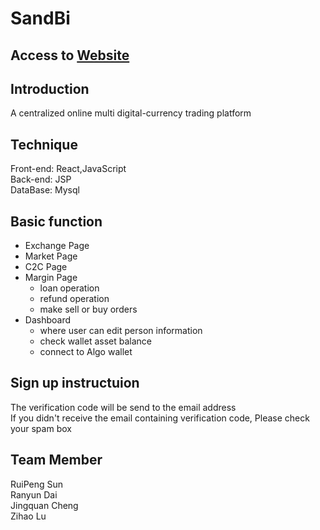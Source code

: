 # SandBi 

## Access to [Website](https://sandbi.us/)
## Introduction 
A  centralized online multi digital-currency trading platform

## Technique 
Front-end: React,JavaScript  
Back-end: JSP  
DataBase: Mysql

## Basic function
- Exchange Page 
- Market Page 
- C2C Page 
- Margin Page
    - loan operation
    - refund operation 
    - make sell or buy orders 
- Dashboard  
    - where user can edit person information 
    - check wallet asset balance
    - connect to Algo wallet 
  
## Sign up instructuion 
The verification code will be send to the email address  
If you didn't receive the email containing verification code, Please check your spam box

## Team Member 
RuiPeng Sun   
Ranyun Dai  
Jingquan Cheng  
Zihao Lu


